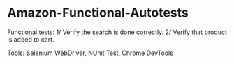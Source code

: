 # Amazon-Functional-Autotests

Functional tests:
1/ Verify the search is done correctly.
2/ Verify that product is added to cart.

Tools: Selenium WebDriver, NUnit Test, Chrome DevTools

